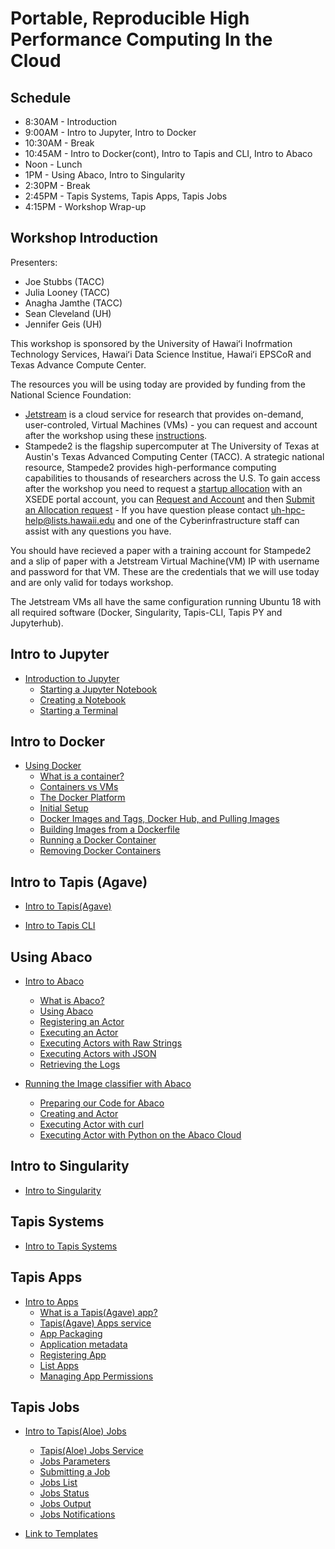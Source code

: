 # Portable, Reproducible High Performance Computing In the Cloud

## Schedule

* 8:30AM - Introduction
* 9:00AM - Intro to Jupyter, Intro to Docker
* 10:30AM - Break
* 10:45AM - Intro to Docker(cont), Intro to Tapis and CLI, Intro to Abaco
* Noon - Lunch
* 1PM - Using Abaco, Intro to Singularity
* 2:30PM - Break
* 2:45PM - Tapis Systems, Tapis Apps, Tapis Jobs
* 4:15PM - Workshop Wrap-up

## Workshop Introduction
Presenters: 
* Joe Stubbs (TACC)
* Julia Looney (TACC)
* Anagha Jamthe (TACC)
* Sean Cleveland (UH)
* Jennifer Geis (UH)

This workshop is sponsored by the University of Hawaiʻi Inofrmation Technology Services, Hawaiʻi Data Science Institue, Hawaiʻi EPSCoR and Texas Advance Compute Center.

The resources you will be using today are provided by funding from the National Science Foundation:

* [Jetstream](https://jetstream-cloud.org/) is a cloud service for research that provides on-demand, user-controled, Virtual Machines (VMs) - you can request and account after the workshop using these [instructions](https://iujetstream.atlassian.net/wiki/spaces/JWT/pages/76150553/Get+a+Jetstream+Trial+Access+account).  
* Stampede2 is the flagship supercomputer at The University of Texas at Austin's Texas Advanced Computing Center (TACC). A strategic national resource, Stampede2 provides high-performance computing capabilities to thousands of researchers across the U.S.  To gain access after the workshop you need to request a [startup allocation](https://portal.xsede.org/allocations/startup) with an XSEDE portal account, you can [Request and Account](https://portal.xsede.org/my-xsede?p_p_id=58&p_p_lifecycle=0&p_p_state=maximized&p_p_mode=view&_58_struts_action=%2Flogin%2Fcreate_account) and then [Submit an Allocation request](http://portal.xsede.org/submit-request) - If you have question please contact uh-hpc-help@lists.hawaii.edu and one of the Cyberinfrastructure staff can assist with any questions you have.

You should have recieved a paper with a training account for Stampede2 and a slip of paper with a Jetstream Virtual Machine(VM) IP with username and password for that VM.  These are the credentials that we will use today and are only valid for todays workshop.

The Jetstream VMs all have the same configuration running Ubuntu 18 with all required software (Docker, Singularity, Tapis-CLI, Tapis PY and Jupyterhub).

## Intro to Jupyter
* [Introduction to Jupyter](./block1/intro-to-jupyter.md)
  * [Starting a Jupyter Notebook](./block1/intro-to-jupyter.md#starting-up-your-jupyter-notebook-environment)
  * [Creating a Notebook](./block1/intro-to-jupyter.md#creating-a-notebook)
  * [Starting a Terminal](./block1/intro-to-jupyter.md#starting-a-terminal)


## Intro to Docker
* [Using Docker](./block1/intro-to-docker.md)
  * [What is a container?](./block1/intro-to-docker.md#what-is-a-container)
  * [Containers vs VMs](./block1/intro-to-docker.md#containers-vs-vms)
  * [The Docker Platform](./block1/intro-to-docker.md#the-docker-platform)
  * [Initial Setup](./block1/intro-to-docker.md#initial-setup)
  * [Docker Images and Tags, Docker Hub, and Pulling Images](./block1/intro-to-docker.md#docker-images-and-tags-docker-hub-and-pulling-images)
  * [Building Images from a Dockerfile](./block1/intro-to-docker.md#building-images-from-a-dockerfile)
  * [Running a Docker Container](./block1/intro-to-docker.md#running-a-docker-container)
  * [Removing Docker Containers](./block1/intro-to-docker.md#removing-docker-containers)

## Intro to Tapis (Agave)
* [Intro to Tapis(Agave)](./block3/tapis-intro.md)

* [Intro to Tapis CLI](./block3/tapis-cli.md)

## Using Abaco
* [Intro to Abaco](./block2/intro-to-abaco.md)
  * [What is Abaco?](./block2/intro-to-abaco.md#what-is-abaco)
  * [Using Abaco](./block2/intro-to-abaco.md#using-abaco)
  * [Registering an Actor](./block2/intro-to-abaco.md#registering-an-actor)
  * [Executing an Actor](./block2/intro-to-abaco.md#executing-an-actor)
  * [Executing Actors with Raw Strings](./block2/intro-to-abaco.md#executing-actors-with-raw-strings)
  * [Executing Actors with JSON](./block2/intro-to-abaco.md#executing-actors-by-passing-json)
  * [Retrieving the Logs](./block2/intro-to-abaco.md#retrieving-the-logs)

* [Running the Image classifier with Abaco](./block2/running-image-classifier-in-abaco.md)
  * [Preparing our Code for Abaco](./block2/running-image-classifier-in-abaco.md#preparing-our-code-for-abaco)
  * [Creating and Actor](./block2/running-image-classifier-in-abaco.md#creating-an-abaco-actor)
  * [Executing Actor with curl](./block2/running-image-classifier-in-abaco.md#executing-classifier-with-curl)
  * [Executing Actor with Python on the Abaco Cloud](./block2/Using%20tapispy%20to%20Execute%20Actor%20Containers%20on%20the%20Abaco%20Cloud.ipynb)
## Intro to Singularity
* [Intro to Singularity](./block3/intro-singularity.md)

## Tapis Systems
* [Intro to Tapis Systems](./block3/tapis-systems.md)

## Tapis Apps
* [Intro to Apps](./block4/apps.md)
  * [What is a Tapis(Agave) app?](./block4/apps.md#what-is-a-tapisagave-app)
  * [Tapis(Agave) Apps service](./block4/apps.md#tapisagave-apps-service)
  * [App Packaging](./block4/apps.md#app-packaging)
  * [Application metadata](./block4/apps.md#application-metadata)
  * [Registering App](./block4/apps.md#registering-an-app)
  * [List Apps](./block4/apps.md#list-apps)
  * [Managing App Permissions](./block4/apps.md#apps-permissions)

## Tapis Jobs
* [Intro to Tapis(Aloe) Jobs](./block4/jobs.md)
  * [Tapis(Aloe) Jobs Service](./block4/jobs.md#tapisaloe-jobs-service)
  * [Jobs Parameters](./block4/jobs.md#jobs-parameters)
  * [Submitting a Job ](./block4/jobs.md#submitting-a-job)
  * [Jobs List](./block4/jobs.md#jobs-list)
  * [Jobs Status](./block4/jobs.md#jobs-status)
  * [Jobs Output](./block4/jobs.md#jobs-output)
  * [Jobs Notifications](./block4/jobs.md#jobs-notifications)

* [Link to Templates](./block4/templates)
